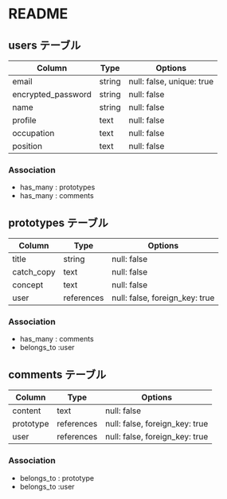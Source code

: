 # README

## users テーブル
|Column                        |Type          |Options                          |
|------------------------------|--------------|---------------------------------|
|email                         |string        |null: false, unique: true        |
|encrypted_password            |string        |null: false                      |
|name                          |string        |null: false                      |
|profile                       |text          |null: false                      |
|occupation                    |text          |null: false                      |
|position                      |text          |null: false                      |


### Association
- has_many : prototypes
- has_many : comments


## prototypes テーブル
|Column                        |Type          |Options                          |
|------------------------------|--------------|---------------------------------|
|title                         |string        |null: false                      |
|catch_copy                    |text          |null: false                      |
|concept                       |text          |null: false                      |
|user                          |references    |null: false, foreign_key: true   |

### Association
- has_many : comments
- belongs_to :user



## comments テーブル
|Column                        |Type          |Options                          |
|------------------------------|--------------|---------------------------------|
|content                       |text          |null: false                      |
|prototype                     |references    |null: false, foreign_key: true   |
|user                          |references    |null: false, foreign_key: true   |


### Association
- belongs_to : prototype
- belongs_to :user
